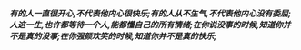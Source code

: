 ***有的人一直很开心,不代表他内心很快乐;有的人从不生气,不代表他内心没有委屈;人这一生,也许都等待一个人,能都懂自己的所有情绪;在你说没事的时候,知道你并不是真的没事;在你强颜欢笑的时候,知道你并不是真的快乐;***
